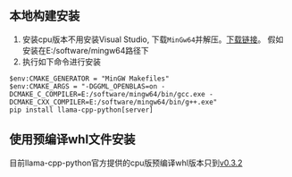 ## 本地构建安装
1. 安装cpu版本不用安装Visual Studio, 下载`MinGw64`并解压。[下载链接](https://github.com/niXman/mingw-builds-binaries/releases)。 假如安装在E:/software/mingw64路径下
2. 执行如下命令进行安装

```shell
$env:CMAKE_GENERATOR = "MinGW Makefiles"
$env:CMAKE_ARGS = "-DGGML_OPENBLAS=on -DCMAKE_C_COMPILER=E:/software/mingw64/bin/gcc.exe -DCMAKE_CXX_COMPILER=E:/software/mingw64/bin/g++.exe"
pip install llama-cpp-python[server]
```

## 使用预编译whl文件安装
目前llama-cpp-python官方提供的cpu版预编译whl版本只到[v0.3.2](https://github.com/abetlen/llama-cpp-python/releases/download/v0.3.2/llama_cpp_python-0.3.2-cp311-cp311-win_amd64.whl)

